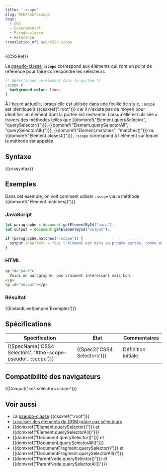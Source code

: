 ```yaml
---
title: ':scope'
slug: Web/CSS/:scope
tags:
  - CSS
  - Experimental
  - Pseudo-classe
  - Reference
translation_of: Web/CSS/:scope
---
```

{{CSSRef}}

La [pseudo-classe](/fr/docs/Web/CSS/Pseudo-classes) **`:scope`** correspond aux éléments qui sont un point de référence pour faire correspondre les sélecteurs.

```css
/* Sélectionne un élément dans la portée */
:scope {
  background-color: lime;
}
```

À l'heure actuelle, lorsqu'elle est utilisée dans une feuille de style, `:scope` est identique à {{cssxref(":root")}} car il n'existe pas de moyen pour identifier un élément dont la portée est restreinte. Lorsqu'elle est utilisée à travers des méthodes telles que {{domxref("Element.querySelector", "querySelector()")}}, {{domxref("Element.querySelectorAll", "querySelectorAll()")}}, {{domxref("Element.matches", "matches()")}} ou {{domxref("Element.closest()")}}, `:scope` correspond à l'élément sur lequel la méthode est appelée.

## Syntaxe

{{csssyntax}}

## Exemples

Dans cet exemple, on voit comment utiliser `:scope` via la méthode {{domxref("Element.matches()")}}.

### JavaScript

```js
let paragraphe = document.getElementById("para");
let output = document.getElementById("output");

if (paragraphe.matches(":scope")) {
  output.innerText = "Oui l'élément est dans sa propre portée, comme attendu !";
}
```

### HTML

```html
<p id="para">
  Voici un paragraphe, pas vraiment intéressant mais bon.
</p>
<p id="output"></p>
```

### Résultat

{{EmbedLiveSample('Exemples')}}

## Spécifications

| Spécification                                                                    | État                                 | Commentaires         |
| -------------------------------------------------------------------------------- | ------------------------------------ | -------------------- |
| {{SpecName('CSS4 Selectors', '#the-scope-pseudo', ':scope')}} | {{Spec2('CSS4 Selectors')}} | Définition initiale. |

## Compatibilité des navigateurs

{{Compat("css.selectors.scope")}}

## Voir aussi

- La [pseudo-classe](/fr/docs/Web/CSS/Pseudo-classes) {{cssxref(":root")}}
- [Localiser des éléments du DOM grâce aux sélecteurs](/fr/docs/Web/API/Document_Object_Model/Localisation_des_éléments_DOM_avec_les_sélecteurs)
- {{domxref("Element.querySelector()")}} et {{domxref("Element.querySelectorAll()")}}
- {{domxref("Document.querySelector()")}} et {{domxref("Document.querySelectorAll()")}}
- {{domxref("DocumentFragment.querySelector()")}} et {{domxref("DocumentFragment.querySelectorAll()")}}
- {{domxref("ParentNode.querySelector()")}} et {{domxref("ParentNode.querySelectorAll()")}}
